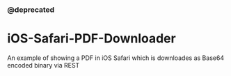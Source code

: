 ### @deprecated
# iOS-Safari-PDF-Downloader
An example of showing a PDF in iOS Safari which is downloades as Base64 encoded binary via REST
